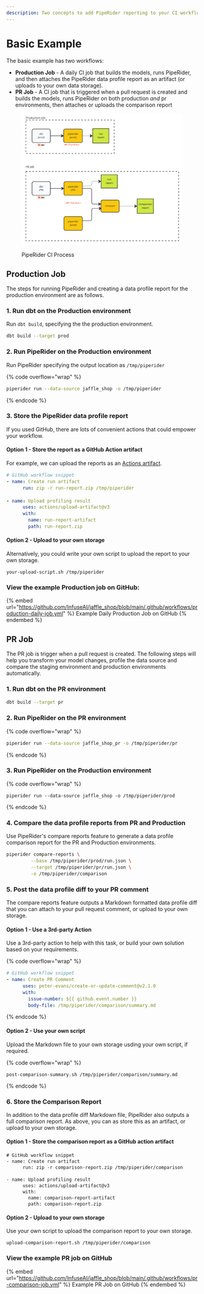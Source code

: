 ```yaml
---
description: Two concepts to add PipeRider reporting to your CI workflow
---
```


# Basic Example

The basic example has two workflows:

* **Production Job** - A daily CI job that builds the models, runs PipeRider, and then attaches the PipeRider data profile report as an artifact (or uploads to your own data storage).
* **PR Job** - A CI job that is triggered when a pull request is created and builds the models, runs PipeRider on both production _and_ pr environments, then attaches or uploads the comparison report

<figure><img src="../../.gitbook/assets/piperider_ci_process-basic.png" alt=""><figcaption><p>PipeRider CI Process</p></figcaption></figure>

## Production Job

The steps for running PipeRider and creating a data profile report for the production environment are as follows.

### 1. Run dbt on the Production environment

Run `dbt build`, specifying the the production environment.

```bash
dbt build --target prod
```

### 2. Run PipeRider on the Production environment

Run PipeRider specifying the output location as `/tmp/piperider`

{% code overflow="wrap" %}
```bash
piperider run --data-source jaffle_shop -o /tmp/piperider
```
{% endcode %}

### 3. Store the PipeRider data profile report

If you used GitHub, there are lots of convenient actions that could empower your workflow.

#### Option 1 - Store the report as a GitHub Action artifact

For example, we can upload the reports as an [Actions artifact](https://docs.github.com/en/actions/using-workflows/storing-workflow-data-as-artifacts).

```yaml
# GitHub workflow snippet
- name: Create run artifact
      run: zip -r run-report.zip /tmp/piperider

- name: Upload profiling result
      uses: actions/upload-artifact@v3
      with:
        name: run-report-artifact
        path: run-report.zip
```

#### Option 2 - Upload to your own storage

Alternatively, you could write your own script to upload the report to your own storage.

```
your-upload-script.sh /tmp/piperider
```

### View the example Production job on GitHub:

{% embed url="https://github.com/InfuseAI/jaffle_shop/blob/main/.github/workflows/production-daily-job.yml" %}
Example Daily Production Job on GitHub
{% endembed %}

## PR Job

The PR job is trigger when a pull request is created. The following steps will help you transform your model changes, profile the data source and compare the staging environment and production environments automatically.

### 1. Run dbt on the PR environment

```bash
dbt build --target pr
```

### 2. Run PipeRider on the PR environment

{% code overflow="wrap" %}
```bash
piperider run --data-source jaffle_shop_pr -o /tmp/piperider/pr
```
{% endcode %}

### 3. Run PipeRider on the Production environment

{% code overflow="wrap" %}
```
piperider run --data-source jaffle_shop -o /tmp/piperider/prod
```
{% endcode %}

### 4. Compare the data profile reports from PR and Production

Use PipeRider's compare reports feature to generate a data profile comparison report for the PR and Production environments.

```bash
piperider compare-reports \
         --base /tmp/piperider/prod/run.json \
         --target /tmp/piperider/pr/run.json \
         -o /tmp/piperider/comparison
```

### 5. Post the data profile diff to your PR comment

The compare reports feature outputs a Markdown formatted data profile diff that you can attach to your pull request comment, or upload to your own storage.

#### Option 1 - Use a 3rd-party Action&#x20;

Use a 3rd-party action to help with this task, or build your own solution based on your requirements.

{% code overflow="wrap" %}
```yaml
# GitHub workflow snippet
- name: Create PR Comment
      uses: peter-evans/create-or-update-comment@v2.1.0
      with:
        issue-number: ${{ github.event.number }}
        body-file: /tmp/piperider/comparison/summary.md
```
{% endcode %}

#### Option 2 - Use your own script

Upload the Markdown file to your own storage usding your own script, if required.

{% code overflow="wrap" %}
```
post-comparison-summary.sh /tmp/piperider/comparison/summary.md
```
{% endcode %}

### 6. Store the Comparison Report

In addition to the data profile diff Markdown file, PipeRider also outputs a full comparison report. As above, you can as store this as an artifact, or upload to your own storage.

#### Option 1 - Store the comparison report as a GitHub action artifact

```
# GitHub workflow snippet
- name: Create run artifact
      run: zip -r comparison-report.zip /tmp/piperider/comparison

- name: Upload profiling result
      uses: actions/upload-artifact@v3
      with:
        name: comparison-report-artifact
        path: comparison-report.zip
```

#### Option 2 - Upload to your own storage

Use your own script to upload the comparison report to your own storage.

```
upload-comparison-report.sh /tmp/piperider/comparison
```

### View the example PR job on GitHub

{% embed url="https://github.com/InfuseAI/jaffle_shop/blob/main/.github/workflows/pr-comparison-job.yml" %}
Example PR Job on GitHub
{% endembed %}

